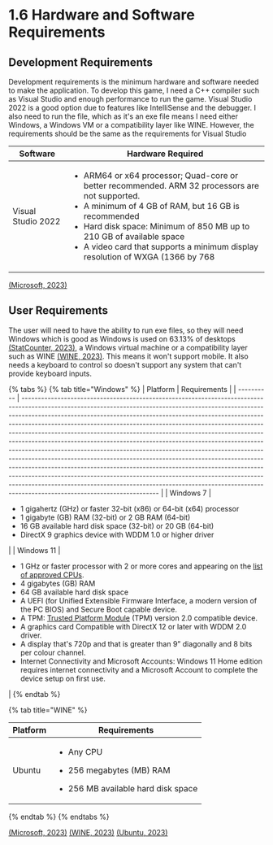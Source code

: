 # 1.6 Hardware and Software Requirements

## Development Requirements

Development requirements is the minimum hardware and software needed to make the application. To develop this game, I need a C++ compiler such as Visual Studio and enough performance to run the game. Visual Studio 2022 is a good option due to features like IntelliSense and the debugger. I also need to run the file, which as it's an exe file means I need either Windows, a Windows VM or a compatibility layer like WINE. However, the requirements should be the same as the requirements for Visual Studio

| Software           | Hardware Required                                                                                                                                                                                                                                                                                                                           |
| ------------------ | ------------------------------------------------------------------------------------------------------------------------------------------------------------------------------------------------------------------------------------------------------------------------------------------------------------------------------------------- |
| Visual Studio 2022 | <ul><li>ARM64 or x64 processor; Quad-core or better recommended. ARM 32 processors are not supported.</li><li>A minimum of 4 GB of RAM, but 16 GB is recommended </li><li>Hard disk space: Minimum of 850 MB up to 210 GB of available space</li><li>A video card that supports a minimum display resolution of WXGA (1366 by 768</li></ul> |

[(Microsoft, 2023)](../reference-list.md)

## User Requirements

The user will need to have the ability to run exe files, so they will need Windows which is good as Windows is used on 63.13% of desktops [(StatCounter, 2023)](../reference-list.md), a Windows virtual machine or a compatibility layer such as WINE [(WINE, 2023)](../reference-list.md). This means it won't support mobile. It also needs a keyboard to control so doesn't support any system that can't provide keyboard inputs.

{% tabs %}
{% tab title="Windows" %}
| Platform   | Requirements                                                                                                                                                                                                                                                                                                                                                                                                                                                                                                                                                                                                                                                                                                                                                                                                                                                                                                                         |
| ---------- | ------------------------------------------------------------------------------------------------------------------------------------------------------------------------------------------------------------------------------------------------------------------------------------------------------------------------------------------------------------------------------------------------------------------------------------------------------------------------------------------------------------------------------------------------------------------------------------------------------------------------------------------------------------------------------------------------------------------------------------------------------------------------------------------------------------------------------------------------------------------------------------------------------------------------------------ |
| Windows 7  | <ul><li>1 gigahertz (GHz) or faster 32-bit (x86) or 64-bit (x64) processor</li><li>1 gigabyte (GB) RAM (32-bit) or 2 GB RAM (64-bit)</li><li>16 GB available hard disk space (32-bit) or 20 GB (64-bit)</li><li>DirectX 9 graphics device with WDDM 1.0 or higher driver</li></ul>                                                                                                                                                                                                                                                                                                                                                                                                                                                                                                                                                                                                                                                   |
| Windows 11 | <p></p><ul><li> 1 GHz or faster processor with 2 or more cores and appearing on the <a href="https://aka.ms/CPUlist">list of approved CPUs</a>. </li><li>4 gigabytes (GB) RAM</li><li>64 GB available hard disk space</li><li>A UEFI (for Unified Extensible Firmware Interface, a modern version of the PC BIOS) and Secure Boot capable device.</li><li>A TPM: <a href="https://docs.microsoft.com/windows/security/information-protection/tpm/trusted-platform-module-overview">Trusted Platform Module</a> (TPM) version 2.0 compatible device.</li><li>A graphics card Compatible with DirectX 12 or later with WDDM 2.0 driver.</li><li>A display that's 720p and that is greater than 9” diagonally and 8 bits per colour channel.</li><li>Internet Connectivity and Microsoft Accounts: Windows 11 Home edition requires internet connectivity and a Microsoft Account to complete the device setup on first use. </li></ul> |
{% endtab %}

{% tab title="WINE" %}


| Platform | Requirements                                                                                                               |
| -------- | -------------------------------------------------------------------------------------------------------------------------- |
| Ubuntu   | <p></p><ul><li>Any CPU</li></ul><ul><li>256 megabytes (MB) RAM</li></ul><ul><li>256 MB available hard disk space</li></ul> |
{% endtab %}
{% endtabs %}

[(Microsoft, 2023)](../reference-list.md) [(WINE, 2023)](../reference-list.md) [(Ubuntu, 2023)](../reference-list.md)
